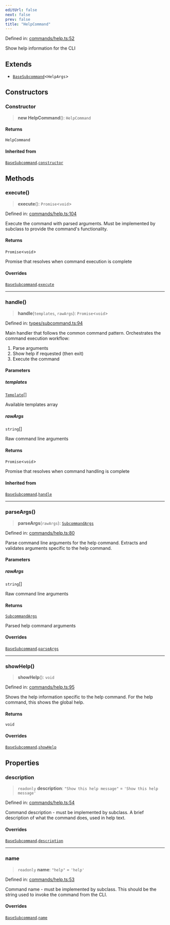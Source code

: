 ```yaml
---
editUrl: false
next: false
prev: false
title: "HelpCommand"
---
```


Defined in: [commands/help.ts:52](https://github.com/yashjawale/fabr/blob/f01b72cf78714226de776336ec5f87a5b71f2c78/src/commands/help.ts#L52)

Show help information for the CLI

## Extends

- [`BaseSubcommand`](/fabr/docs/api/types/subcommand/classes/basesubcommand/)\<`HelpArgs`\>

## Constructors

### Constructor

> **new HelpCommand**(): `HelpCommand`

#### Returns

`HelpCommand`

#### Inherited from

[`BaseSubcommand`](/fabr/docs/api/types/subcommand/classes/basesubcommand/).[`constructor`](/fabr/docs/api/types/subcommand/classes/basesubcommand/#constructor)

## Methods

### execute()

> **execute**(): `Promise`\<`void`\>

Defined in: [commands/help.ts:104](https://github.com/yashjawale/fabr/blob/f01b72cf78714226de776336ec5f87a5b71f2c78/src/commands/help.ts#L104)

Execute the command with parsed arguments.
Must be implemented by subclass to provide the command's functionality.

#### Returns

`Promise`\<`void`\>

Promise that resolves when command execution is complete

#### Overrides

[`BaseSubcommand`](/fabr/docs/api/types/subcommand/classes/basesubcommand/).[`execute`](/fabr/docs/api/types/subcommand/classes/basesubcommand/#execute)

***

### handle()

> **handle**(`templates`, `rawArgs`): `Promise`\<`void`\>

Defined in: [types/subcommand.ts:94](https://github.com/yashjawale/fabr/blob/f01b72cf78714226de776336ec5f87a5b71f2c78/src/types/subcommand.ts#L94)

Main handler that follows the common command pattern.
Orchestrates the command execution workflow:
1. Parse arguments
2. Show help if requested (then exit)
3. Execute the command

#### Parameters

##### templates

[`Template`](/fabr/docs/api/types/templates/interfaces/template/)[]

Available templates array

##### rawArgs

`string`[]

Raw command line arguments

#### Returns

`Promise`\<`void`\>

Promise that resolves when command handling is complete

#### Inherited from

[`BaseSubcommand`](/fabr/docs/api/types/subcommand/classes/basesubcommand/).[`handle`](/fabr/docs/api/types/subcommand/classes/basesubcommand/#handle)

***

### parseArgs()

> **parseArgs**(`rawArgs`): [`SubcommandArgs`](/fabr/docs/api/types/subcommand/interfaces/subcommandargs/)

Defined in: [commands/help.ts:80](https://github.com/yashjawale/fabr/blob/f01b72cf78714226de776336ec5f87a5b71f2c78/src/commands/help.ts#L80)

Parse command line arguments for the help command.
Extracts and validates arguments specific to the help command.

#### Parameters

##### rawArgs

`string`[]

Raw command line arguments

#### Returns

[`SubcommandArgs`](/fabr/docs/api/types/subcommand/interfaces/subcommandargs/)

Parsed help command arguments

#### Overrides

[`BaseSubcommand`](/fabr/docs/api/types/subcommand/classes/basesubcommand/).[`parseArgs`](/fabr/docs/api/types/subcommand/classes/basesubcommand/#parseargs)

***

### showHelp()

> **showHelp**(): `void`

Defined in: [commands/help.ts:95](https://github.com/yashjawale/fabr/blob/f01b72cf78714226de776336ec5f87a5b71f2c78/src/commands/help.ts#L95)

Shows the help information specific to the help command.
For the help command, this shows the global help.

#### Returns

`void`

#### Overrides

[`BaseSubcommand`](/fabr/docs/api/types/subcommand/classes/basesubcommand/).[`showHelp`](/fabr/docs/api/types/subcommand/classes/basesubcommand/#showhelp)

## Properties

### description

> `readonly` **description**: `"Show this help message"` = `'Show this help message'`

Defined in: [commands/help.ts:54](https://github.com/yashjawale/fabr/blob/f01b72cf78714226de776336ec5f87a5b71f2c78/src/commands/help.ts#L54)

Command description - must be implemented by subclass.
A brief description of what the command does, used in help text.

#### Overrides

[`BaseSubcommand`](/fabr/docs/api/types/subcommand/classes/basesubcommand/).[`description`](/fabr/docs/api/types/subcommand/classes/basesubcommand/#description)

***

### name

> `readonly` **name**: `"help"` = `'help'`

Defined in: [commands/help.ts:53](https://github.com/yashjawale/fabr/blob/f01b72cf78714226de776336ec5f87a5b71f2c78/src/commands/help.ts#L53)

Command name - must be implemented by subclass.
This should be the string used to invoke the command from the CLI.

#### Overrides

[`BaseSubcommand`](/fabr/docs/api/types/subcommand/classes/basesubcommand/).[`name`](/fabr/docs/api/types/subcommand/classes/basesubcommand/#name)
